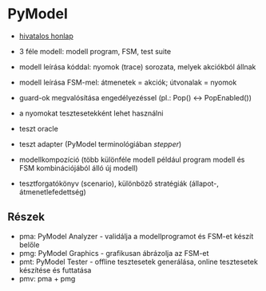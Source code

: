# PyModel

* [hivatalos honlap](http://staff.washington.edu/jon/pymodel/www/)

* 3 féle modell: modell program, FSM, test suite
* modell leírása kóddal: nyomok (trace) sorozata, melyek akciókból állnak
* modell leírása FSM-mel: átmenetek = akciók; útvonalak = nyomok
* guard-ok megvalósítása engedélyezéssel (pl.: Pop() <-> PopEnabled())
* a nyomokat tesztesetekként lehet használni
* teszt oracle
* teszt adapter (PyModel terminológiában *stepper*)
* modellkompozíció (több különféle modell például program modell és FSM kombinációjából álló új modell)
* tesztforgatókönyv (scenario), különböző stratégiák (állapot-, átmenetlefedettség)

## Részek

* pma: PyModel Analyzer - validálja a modellprogramot és FSM-et készít belőle
* pmg: PyModel Graphics - grafikusan ábrázolja az FSM-et
* pmt: PyModel Tester - offline tesztesetek generálása, online tesztesetek készítése és futtatása
* pmv: pma + pmg
